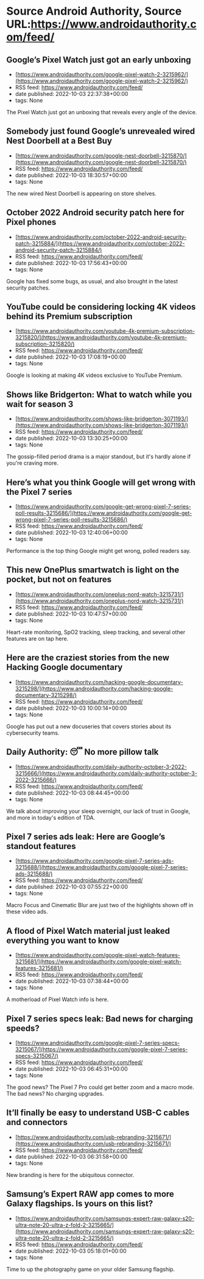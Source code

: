# Source Android Authority, Source URL:https://www.androidauthority.com/feed/

## Google’s Pixel Watch just got an early unboxing
 - [https://www.androidauthority.com/google-pixel-watch-2-3215962/](https://www.androidauthority.com/google-pixel-watch-2-3215962/)
 - RSS feed: https://www.androidauthority.com/feed/
 - date published: 2022-10-03 22:37:38+00:00
 - tags: None

The Pixel Watch just got an unboxing that reveals every angle of the device.

## Somebody just found Google’s unrevealed wired Nest Doorbell at a Best Buy
 - [https://www.androidauthority.com/google-nest-doorbell-3215870/](https://www.androidauthority.com/google-nest-doorbell-3215870/)
 - RSS feed: https://www.androidauthority.com/feed/
 - date published: 2022-10-03 18:30:57+00:00
 - tags: None

The new wired Nest Doorbell is appearing on store shelves.

## October 2022 Android security patch here for Pixel phones
 - [https://www.androidauthority.com/october-2022-android-security-patch-3215884/](https://www.androidauthority.com/october-2022-android-security-patch-3215884/)
 - RSS feed: https://www.androidauthority.com/feed/
 - date published: 2022-10-03 17:56:43+00:00
 - tags: None

Google has fixed some bugs, as usual, and also brought in the latest security patches.

## YouTube could be considering locking 4K videos behind its Premium subscription
 - [https://www.androidauthority.com/youtube-4k-premium-subscription-3215820/](https://www.androidauthority.com/youtube-4k-premium-subscription-3215820/)
 - RSS feed: https://www.androidauthority.com/feed/
 - date published: 2022-10-03 17:08:19+00:00
 - tags: None

Google is looking at making 4K videos exclusive to YouTube Premium.

## Shows like Bridgerton: What to watch while you wait for season 3
 - [https://www.androidauthority.com/shows-like-bridgerton-3071193/](https://www.androidauthority.com/shows-like-bridgerton-3071193/)
 - RSS feed: https://www.androidauthority.com/feed/
 - date published: 2022-10-03 13:30:25+00:00
 - tags: None

The gossip-filled period drama is a major standout, but it's hardly alone if you're craving more.

## Here’s what you think Google will get wrong with the Pixel 7 series
 - [https://www.androidauthority.com/google-get-wrong-pixel-7-series-poll-results-3215686/](https://www.androidauthority.com/google-get-wrong-pixel-7-series-poll-results-3215686/)
 - RSS feed: https://www.androidauthority.com/feed/
 - date published: 2022-10-03 12:40:06+00:00
 - tags: None

Performance is the top thing Google might get wrong, polled readers say.

## This new OnePlus smartwatch is light on the pocket, but not on features
 - [https://www.androidauthority.com/oneplus-nord-watch-3215731/](https://www.androidauthority.com/oneplus-nord-watch-3215731/)
 - RSS feed: https://www.androidauthority.com/feed/
 - date published: 2022-10-03 10:47:57+00:00
 - tags: None

Heart-rate monitoring, SpO2 tracking, sleep tracking, and several other features are on tap here.

## Here are the craziest stories from the new Hacking Google documentary
 - [https://www.androidauthority.com/hacking-google-documentary-3215298/](https://www.androidauthority.com/hacking-google-documentary-3215298/)
 - RSS feed: https://www.androidauthority.com/feed/
 - date published: 2022-10-03 10:00:14+00:00
 - tags: None

Google has put out a new docuseries that covers stories about its cybersecurity teams.

## Daily Authority: 😴 No more pillow talk
 - [https://www.androidauthority.com/daily-authority-october-3-2022-3215666/](https://www.androidauthority.com/daily-authority-october-3-2022-3215666/)
 - RSS feed: https://www.androidauthority.com/feed/
 - date published: 2022-10-03 08:44:45+00:00
 - tags: None

We talk about improving your sleep overnight, our lack of trust in Google, and more in today's edition of TDA.

## Pixel 7 series ads leak: Here are Google’s standout features
 - [https://www.androidauthority.com/google-pixel-7-series-ads-3215688/](https://www.androidauthority.com/google-pixel-7-series-ads-3215688/)
 - RSS feed: https://www.androidauthority.com/feed/
 - date published: 2022-10-03 07:55:22+00:00
 - tags: None

Macro Focus and Cinematic Blur are just two of the highlights shown off in these video ads.

## A flood of Pixel Watch material just leaked everything you want to know
 - [https://www.androidauthority.com/google-pixel-watch-features-3215681/](https://www.androidauthority.com/google-pixel-watch-features-3215681/)
 - RSS feed: https://www.androidauthority.com/feed/
 - date published: 2022-10-03 07:38:44+00:00
 - tags: None

A motherload of Pixel Watch info is here.

## Pixel 7 series specs leak: Bad news for charging speeds?
 - [https://www.androidauthority.com/google-pixel-7-series-specs-3215067/](https://www.androidauthority.com/google-pixel-7-series-specs-3215067/)
 - RSS feed: https://www.androidauthority.com/feed/
 - date published: 2022-10-03 06:45:31+00:00
 - tags: None

The good news? The Pixel 7 Pro could get better zoom and a macro mode. The bad news? No charging upgrades.

## It’ll finally be easy to understand USB-C cables and connectors
 - [https://www.androidauthority.com/usb-rebranding-3215671/](https://www.androidauthority.com/usb-rebranding-3215671/)
 - RSS feed: https://www.androidauthority.com/feed/
 - date published: 2022-10-03 06:31:58+00:00
 - tags: None

New branding is here for the ubiquitous connector.

## Samsung’s Expert RAW app comes to more Galaxy flagships. Is yours on this list?
 - [https://www.androidauthority.com/samsungs-expert-raw-galaxy-s20-ultra-note-20-ultra-z-fold-2-3215665/](https://www.androidauthority.com/samsungs-expert-raw-galaxy-s20-ultra-note-20-ultra-z-fold-2-3215665/)
 - RSS feed: https://www.androidauthority.com/feed/
 - date published: 2022-10-03 05:18:01+00:00
 - tags: None

Time to up the photography game on your older Samsung flagship.
